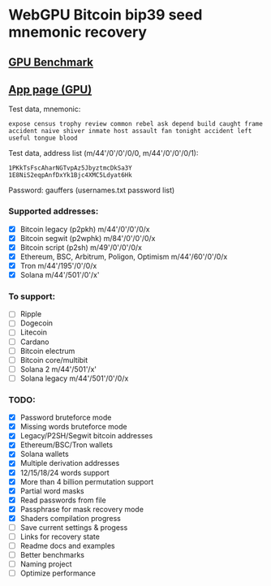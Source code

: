 # WebGPU Bitcoin bip39 seed mnemonic recovery

## [GPU Benchmark](https://georg95.github.io/bip39-brute/benchmark.html)

## [App page (GPU)](https://georg95.github.io/bip39-brute/index.html)

Test data, mnemonic:
```
expose census trophy review common rebel ask depend build caught frame accident naive shiver inmate host assault fan tonight accident left useful tongue blood
```
Test data, address list (m/44'/0'/0'/0/0, m/44'/0'/0'/0/1):
```
1PKkTsFscAharNGTvpAz5JbyztmcDkSa3Y
1E8NiS2eqpAnfDxYk1Bjc4XMC5Ldyat6Hk
```
Password: gauffers (usernames.txt password list)

### Supported addresses:

- [x] Bitcoin legacy (p2pkh) m/44'/0'/0'/0/x
- [x] Bitcoin segwit (p2wphk) m/84'/0'/0'/0/x
- [x] Bitcoin script (p2sh) m/49'/0'/0'/0/x
- [x] Ethereum, BSC, Arbitrum, Poligon, Optimism m/44'/60'/0'/0/x
- [x] Tron m/44'/195'/0'/0/x
- [x] Solana m/44'/501'/0'/x'

### To support:

- [ ] Ripple
- [ ] Dogecoin
- [ ] Litecoin
- [ ] Cardano
- [ ] Bitcoin electrum
- [ ] Bitcoin core/multibit
- [ ] Solana 2 m/44'/501'/x'
- [ ] Solana legacy m/44'/501'/0'/0/x

### TODO:

- [x] Password bruteforce mode
- [x] Missing words bruteforce mode
- [x] Legacy/P2SH/Segwit bitcoin addresses
- [x] Ethereum/BSC/Tron wallets
- [x] Solana wallets
- [x] Multiple derivation addresses
- [x] 12/15/18/24 words support
- [x] More than 4 billion permutation support
- [x] Partial word masks
- [x] Read passwords from file
- [x] Passphrase for mask recovery mode
- [x] Shaders compilation progress
- [ ] Save current settings & progess
- [ ] Links for recovery state
- [ ] Readme docs and examples
- [ ] Better benchmarks
- [ ] Naming project
- [ ] Optimize performance
